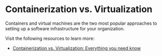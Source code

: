 # Containerization vs. Virtualization

Containers and virtual machines are the two most popular approaches to setting up a software infrastructure for your organization.

Visit the following resources to learn more:

- [Containerization vs. Virtualization: Everything you need know](https://middleware.io/blog/containerization-vs-virtualization/)
